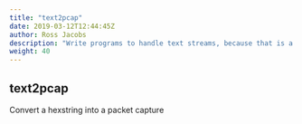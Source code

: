 ```yaml
---
title: "text2pcap"
date: 2019-03-12T12:44:45Z
author: Ross Jacobs
description: "Write programs to handle text streams, because that is a universal interface – Doug McIlroy"
weight: 40
---
```


## text2pcap

Convert a hexstring into a packet capture

